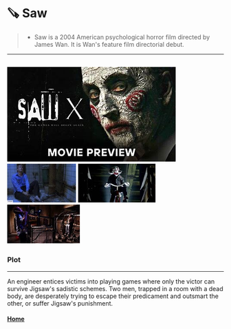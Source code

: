 # 🪚 Saw 

>+ Saw is a 2004 American psychological horror film directed by James Wan. It is Wan's feature film directorial debut. 
---
![saw](saw.jpg)\
![saw](saw1.jpg)
![saw](saw2.jpg)
![saw](saw3.jpg)
---
### Plot
---


An engineer entices victims into playing games where only the victor can survive Jigsaw's sadistic schemes. Two men, trapped in a room with a dead body, are desperately trying to escape their predicament and outsmart the other, or suffer Jigsaw's punishment.

#### [Home](./horror.md)